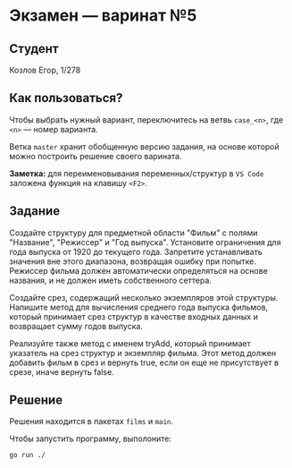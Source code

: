 # Экзамен &mdash; варинат №5
## Студент
Козлов Егор, 1/278

## Как пользоваться?
Чтобы выбрать нужный вариант, переключитесь на ветвь `case_<n>`, где `<n>` &mdash; номер варианта. 

Ветка `master` хранит обобщенную версию задания, на основе которой можно построить решение своего варината.

**Заметка:** для переименовывания переменных/структур в `VS Code` заложена функция на клавишу `<F2>`.

## Задание

Создайте структуру для предметной области "Фильм" с полями "Название", "Режиссер" и "Год выпуска". Установите ограничения для года выпуска от 1920 до текущего года. Запретите устанавливать значения вне этого диапазона, возвращая ошибку при попытке. Режиссер фильма должен автоматически определяться на основе названия, и не должен иметь собственного сеттера.

Создайте срез, содержащий несколько экземпляров этой структуры. Напишите метод для вычисления среднего года выпуска фильмов, который принимает срез структур в качестве входных данных и возвращает сумму годов выпуска.

Реализуйте также метод с именем tryAdd, который принимает указатель на срез структур и экземпляр фильма. Этот метод должен добавить фильм в срез и вернуть true, если он еще не присутствует в срезе, иначе вернуть false.


## Решение
Решения находится в пакетах `films` и `main`.

Чтобы запустить программу, выполоните:
```sh
go run ./
```
